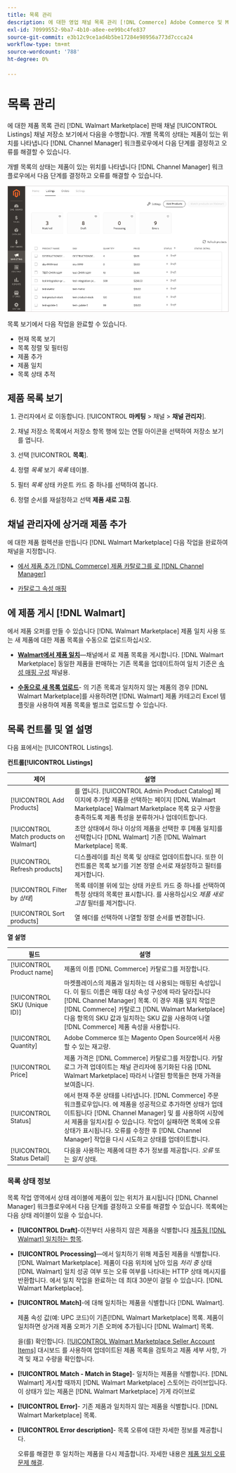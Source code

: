```yaml
---
title: 목록 관리
description: 에 대한 영업 채널 목록 관리 [!DNL Commerce] Adobe Commerce 및 Magento Open Source용 채널 관리자를 사용하여 저장합니다.
exl-id: 70999552-9ba7-4b10-a8ee-ee99bc4fe837
source-git-commit: e3b12c9ce1ad4b5be17284e98956a773d7ccca24
workflow-type: tm+mt
source-wordcount: '788'
ht-degree: 0%

---
```


# 목록 관리

에 대한 제품 목록 관리 [!DNL Walmart Marketplace] 판매 채널 [!UICONTROL Listings] 채널 저장소 보기에서 다음을 수행합니다. 개별 목록의 상태는 제품이 있는 위치를 나타냅니다 [!DNL Channel Manager] 워크플로우에서 다음 단계를 결정하고 오류를 해결할 수 있습니다.

개별 목록의 상태는 제품이 있는 위치를 나타냅니다 [!DNL Channel Manager] 워크플로우에서 다음 단계를 결정하고 오류를 해결할 수 있습니다.

![연결된 영업 채널에 대한 목록 페이지](assets/product-listing-landing.png)

목록 보기에서 다음 작업을 완료할 수 있습니다.

* 현재 목록 보기
* 목록 정렬 및 필터링
* 제품 추가
* 제품 일치
* 목록 상태 추적

## 제품 목록 보기

1. 관리자에서 로 이동합니다. [!UICONTROL **마케팅** > 채널 > **채널 관리자**].

1. 채널 저장소 목록에서 저장소 항목 행에 있는 연필 아이콘을 선택하여 저장소 보기를 엽니다.

1. 선택 [!UICONTROL **목록**].

1. 정렬 *목록* 보기 *목록* 테이블.

1. 필터 *목록* 상태 카운트 카드 중 하나를 선택하여 봅니다.

1. 정렬 순서를 재설정하고 선택 **제품 새로 고침**.

## 채널 관리자에 상거래 제품 추가

에 대한 제품 컬렉션을 만듭니다 [!DNL Walmart Marketplace] 다음 작업을 완료하여 채널을 지정합니다.

* [에서 제품 추가 [!DNL Commerce] 제품 카탈로그를 로 [!DNL Channel Manager]](add-products-to-channel-store.md)

* [카탈로그 속성 매핑](map-catalog-attributes.md#configure-product-attribute-settings)

## 에 제품 게시 [!DNL Walmart]

에서 제품 오퍼를 만들 수 있습니다 [!DNL Walmart Marketplace] 제품 일치 사용 또는 새 제품에 대한 제품 목록을 수동으로 업로드하십시오.

* **[Walmart에서 제품 일치](publish-listings-to-marketplace.md)**—채널에서 로 제품 목록을 게시합니다. [!DNL Walmart Marketplace] 동일한 제품을 판매하는 기존 목록을 업데이트하여 일치 기준은 [속성 매핑 구성](map-catalog-attributes.md) 채널용.

* **[수동으로 새 목록 업로드](publish-listings-to-marketplace.md#upload-new-product-listings)**- 의 기존 목록과 일치하지 않는 제품의 경우 [!DNL Walmart Marketplace]를 사용하려면 [!DNL Walmart] 제품 카테고리 Excel 템플릿을 사용하여 제품 목록을 벌크로 업로드할 수 있습니다.

## 목록 컨트롤 및 열 설명

다음 표에서는 [!UICONTROL Listings].

**컨트롤[!UICONTROL Listings]**

| **제어** | **설명** |
|----------------------------------------|--------------------------------------------------------------------------------------------------------------------------------------------------------------------------------------------------------------|
| [!UICONTROL Add Products] | 를 엽니다. [!UICONTROL Admin Product Catalog] 페이지에 추가할 제품을 선택하는 페이지 [!DNL Walmart Marketplace] Walmart Marketplace 목록 요구 사항을 충족하도록 제품 특성을 분류하거나 업데이트합니다. |
| [!UICONTROL Match products on Walmart] | 초안 상태에서 하나 이상의 제품을 선택한 후 [제품 일치]를 선택합니다 [!DNL Walmart] 기존 [!DNL Walmart Marketplace] 목록. |
| [!UICONTROL Refresh products] | 디스플레이를 최신 목록 및 상태로 업데이트합니다. 또한 이 컨트롤은 목록 보기를 기본 정렬 순서로 재설정하고 필터를 제거합니다. |
| [!UICONTROL Filter by *상태*] | 목록 테이블 위에 있는 상태 카운트 카드 중 하나를 선택하여 특정 상태의 목록만 표시합니다. 를 사용하십시오 *제품 새로 고침* 필터를 제거합니다. |
| [!UICONTROL Sort products] | 열 헤더를 선택하여 나열할 정렬 순서를 변경합니다. |


**열 설명**

| **필드** | **설명** |
|------------------------------|-----------------------------------------------------------------------------------------------------------------------------------------------------------------------------------------------------------------------------------------------------------------------------------------------------------------------------------------------------------------------------------------------------------------------|
| [!UICONTROL Product name] | 제품의 이름 [!DNL Commerce] 카탈로그를 저장합니다. |
| [!UICONTROL SKU (Unique ID)] | 마켓플레이스의 제품과 일치하는 데 사용되는 매핑된 속성입니다. 이 필드 이름은 매핑 대상 속성 구성에 따라 달라집니다 [!DNL Channel Manager] 목록. 이 경우 제품 일치 작업은 [!DNL Commerce] 카탈로그 [!DNL Walmart Marketplace]  다음 항목의 SKU 값과 일치하는 SKU 값을 사용하여 나열 [!DNL Commerce] 제품 속성을 사용합니다. |
| [!UICONTROL  Quantity] | Adobe Commerce 또는 Magento Open Source에서 사용할 수 있는 재고량. |
| [!UICONTROL Price] | 제품 가격은 [!DNL Commerce] 카탈로그를 저장합니다. 카탈로그 가격 업데이트는 채널 관리자에 동기화된 다음 [!DNL Walmart Marketplace]  따라서 나열된 항목들은 현재 가격을 보여줍니다. |
| [!UICONTROL Status] | 에서 현재 주문 상태를 나타냅니다. [!DNL Commerce] 주문 워크플로우입니다. 에 제품을 성공적으로 추가하면 상태가 업데이트됩니다 [!DNL Channel Manager] 및 를 사용하여 시장에서 제품을 일치시킬 수 있습니다. 작업이 실패하면 목록에 오류 상태가 표시됩니다. 오류를 수정한 후 [!DNL Channel Manager] 작업을 다시 시도하고 상태를 업데이트합니다. |
| [!UICONTROL Status Detail] | 다음을 사용하는 제품에 대한 추가 정보를 제공합니다. *오류* 또는 *일치* 상태. |

### 목록 상태 정보

목록 작업 영역에서 상태 레이블에 제품이 있는 위치가 표시됩니다 [!DNL Channel Manager] 워크플로우에서 다음 단계를 결정하고 오류를 해결할 수 있습니다. 목록에는 다음 상태 레이블이 있을 수 있습니다.

* **[!UICONTROL Draft]**-이전부터 사용하지 않은 제품을 식별합니다 [제출됨 [!DNL Walmart] 일치하는 항목](publish-listings-to-marketplace.md#match-products).

* **[!UICONTROL Processing]**—에서 일치하기 위해 제출된 제품을 식별합니다. [!DNL Walmart Marketplace]. 제품이 다음 위치에 남아 있음 *처리 중* 상태 [!DNL Walmart] 일치 성공 여부 또는 오류 여부를 나타내는 HTTP 상태 메시지를 반환합니다. 에서 일치 작업을 완료하는 데 최대 30분이 걸릴 수 있습니다. [!DNL Walmart Marketplace].

* **[!UICONTROL Match]**-에 대해 일치하는 제품을 식별합니다 [!DNL Walmart].

   제품 속성 값(예: UPC 코드)이 기존[!DNL Walmart Marketplace] 목록. 제품이 일치하면 상거래 제품 오퍼가 기존 오퍼에 추가됩니다 [!DNL Walmart] 목록.

   을(를) 확인합니다. [[!UICONTROL Walmart Marketplace Seller Account Items]](https://seller.walmart.com/items-and-inventory/manage-items) 대시보드 를 사용하여 업데이트된 제품 목록을 검토하고 제품 세부 사항, 가격 및 재고 수량을 확인합니다.

* **[!UICONTROL Match - Match in Stage]**- 일치하는 제품을 식별합니다. [!DNL Walmart] 게시할 때까지 [!DNL Walmart Marketplace] 스토어는 라이브입니다. 이 상태가 있는 제품은 [!DNL Walmart Marketplace] 가게 라이브로

* **[!UICONTROL Error]**- 기존 제품과 일치하지 않는 제품을 식별합니다. [!DNL Walmart Marketplace] 목록.

* **[!UICONTROL Error description]**- 목록 오류에 대한 자세한 정보를 제공합니다.

   오류를 해결한 후 일치하는 제품을 다시 제출합니다. 자세한 내용은 [제품 일치 오류 문제 해결](publish-listings-to-marketplace.md#troubleshoot-product-match-errors).
